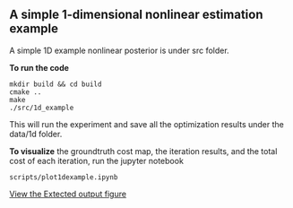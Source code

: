 ## A simple 1-dimensional nonlinear estimation example
A simple 1D example nonlinear posterior is under src folder. 

**To run the code**
```
mkdir build && cd build
cmake ..
make
./src/1d_example
```
This will run the experiment and save all the optimization results under the data/1d folder.

**To visualize** the groundtruth cost map, the iteration results, and the total cost of each iteration, run the jupyter notebook 
```
scripts/plot1dexample.ipynb
``` 

<a href="path/to/document.pdf" target="_blank">View the Extected output figure</a>
